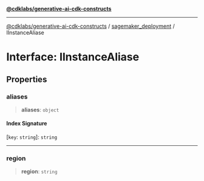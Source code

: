 [**@cdklabs/generative-ai-cdk-constructs**](../../../../README.md)

***

[@cdklabs/generative-ai-cdk-constructs](../../../../README.md) / [sagemaker\_deployment](../README.md) / IInstanceAliase

# Interface: IInstanceAliase

## Properties

### aliases

> **aliases**: `object`

#### Index Signature

\[`key`: `string`\]: `string`

***

### region

> **region**: `string`
